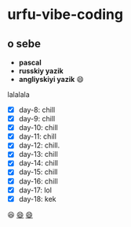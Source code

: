# urfu-vibe-coding

## o sebe
- **pascal**
- **russkiy yazik**
- **angliyskiyi yazik**
:smile:

lalalala
- [x] day-8: chill
- [x] day-9: chill
- [x] day-10: chill
- [x] day-11: chill
- [x] day-12: chill. 
- [x] day-13: chill
- [x] day-14: chill
- [x] day-15: chill
- [x] day-16: chill
- [x] day-17: lol 
- [x] day-18: kek

:laughing:
[:smile:](https://share.google/TG28OQinTuMw9zXmA)
[:smile:](https://ibb.co/4wvVqF6s)
